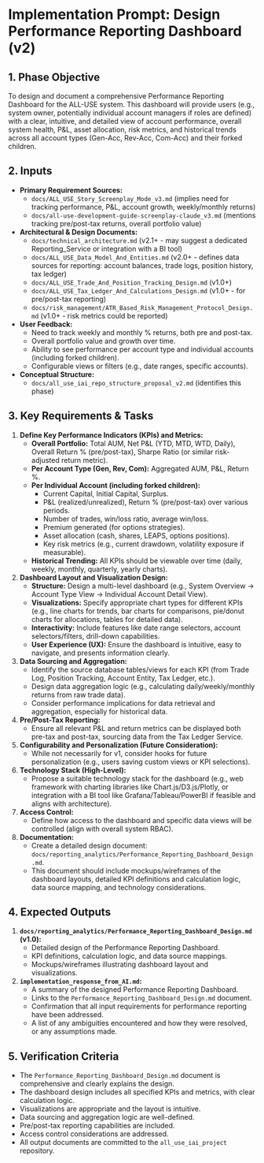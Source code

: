 # Implementation Prompt: Design Performance Reporting Dashboard (v2)

## 1. Phase Objective

To design and document a comprehensive Performance Reporting Dashboard for the ALL-USE system. This dashboard will provide users (e.g., system owner, potentially individual account managers if roles are defined) with a clear, intuitive, and detailed view of account performance, overall system health, P&L, asset allocation, risk metrics, and historical trends across all account types (Gen-Acc, Rev-Acc, Com-Acc) and their forked children.

## 2. Inputs

*   **Primary Requirement Sources:**
    *   `docs/ALL_USE_Story_Screenplay_Mode_v3.md` (implies need for tracking performance, P&L, account growth, weekly/monthly returns)
    *   `docs/all-use-development-guide-screenplay-claude_v3.md` (mentions tracking pre/post-tax returns, overall portfolio value)
*   **Architectural & Design Documents:**
    *   `docs/technical_architecture.md` (v2.1+ - may suggest a dedicated Reporting_Service or integration with a BI tool)
    *   `docs/ALL_USE_Data_Model_And_Entities.md` (v2.0+ - defines data sources for reporting: account balances, trade logs, position history, tax ledger)
    *   `docs/ALL_USE_Trade_And_Position_Tracking_Design.md` (v1.0+)
    *   `docs/ALL_USE_Tax_Ledger_And_Calculations_Design.md` (v1.0+ - for pre/post-tax reporting)
    *   `docs/risk_management/ATR_Based_Risk_Management_Protocol_Design.md` (v1.0+ - risk metrics could be reported)
*   **User Feedback:**
    *   Need to track weekly and monthly % returns, both pre and post-tax.
    *   Overall portfolio value and growth over time.
    *   Ability to see performance per account type and individual accounts (including forked children).
    *   Configurable views or filters (e.g., date ranges, specific accounts).
*   **Conceptual Structure:**
    *   `docs/all_use_iai_repo_structure_proposal_v2.md` (identifies this phase)

## 3. Key Requirements & Tasks

1.  **Define Key Performance Indicators (KPIs) and Metrics:**
    *   **Overall Portfolio:** Total AUM, Net P&L (YTD, MTD, WTD, Daily), Overall Return % (pre/post-tax), Sharpe Ratio (or similar risk-adjusted return metric).
    *   **Per Account Type (Gen, Rev, Com):** Aggregated AUM, P&L, Return %.
    *   **Per Individual Account (including forked children):**
        *   Current Capital, Initial Capital, Surplus.
        *   P&L (realized/unrealized), Return % (pre/post-tax) over various periods.
        *   Number of trades, win/loss ratio, average win/loss.
        *   Premium generated (for options strategies).
        *   Asset allocation (cash, shares, LEAPS, options positions).
        *   Key risk metrics (e.g., current drawdown, volatility exposure if measurable).
    *   **Historical Trending:** All KPIs should be viewable over time (daily, weekly, monthly, quarterly, yearly charts).
2.  **Dashboard Layout and Visualization Design:**
    *   **Structure:** Design a multi-level dashboard (e.g., System Overview -> Account Type View -> Individual Account Detail View).
    *   **Visualizations:** Specify appropriate chart types for different KPIs (e.g., line charts for trends, bar charts for comparisons, pie/donut charts for allocations, tables for detailed data).
    *   **Interactivity:** Include features like date range selectors, account selectors/filters, drill-down capabilities.
    *   **User Experience (UX):** Ensure the dashboard is intuitive, easy to navigate, and presents information clearly.
3.  **Data Sourcing and Aggregation:**
    *   Identify the source database tables/views for each KPI (from Trade Log, Position Tracking, Account Entity, Tax Ledger, etc.).
    *   Design data aggregation logic (e.g., calculating daily/weekly/monthly returns from raw trade data).
    *   Consider performance implications for data retrieval and aggregation, especially for historical data.
4.  **Pre/Post-Tax Reporting:**
    *   Ensure all relevant P&L and return metrics can be displayed both pre-tax and post-tax, sourcing data from the Tax Ledger Service.
5.  **Configurability and Personalization (Future Consideration):**
    *   While not necessarily for v1, consider hooks for future personalization (e.g., users saving custom views or KPI selections).
6.  **Technology Stack (High-Level):**
    *   Propose a suitable technology stack for the dashboard (e.g., web framework with charting libraries like Chart.js/D3.js/Plotly, or integration with a BI tool like Grafana/Tableau/PowerBI if feasible and aligns with architecture).
7.  **Access Control:**
    *   Define how access to the dashboard and specific data views will be controlled (align with overall system RBAC).
8.  **Documentation:**
    *   Create a detailed design document: `docs/reporting_analytics/Performance_Reporting_Dashboard_Design.md`.
    *   This document should include mockups/wireframes of the dashboard layouts, detailed KPI definitions and calculation logic, data source mapping, and technology considerations.

## 4. Expected Outputs

1.  **`docs/reporting_analytics/Performance_Reporting_Dashboard_Design.md` (v1.0):**
    *   Detailed design of the Performance Reporting Dashboard.
    *   KPI definitions, calculation logic, and data source mappings.
    *   Mockups/wireframes illustrating dashboard layout and visualizations.
2.  **`implementation_response_from_AI.md`:**
    *   A summary of the designed Performance Reporting Dashboard.
    *   Links to the `Performance_Reporting_Dashboard_Design.md` document.
    *   Confirmation that all input requirements for performance reporting have been addressed.
    *   A list of any ambiguities encountered and how they were resolved, or any assumptions made.

## 5. Verification Criteria

*   The `Performance_Reporting_Dashboard_Design.md` document is comprehensive and clearly explains the design.
*   The dashboard design includes all specified KPIs and metrics, with clear calculation logic.
*   Visualizations are appropriate and the layout is intuitive.
*   Data sourcing and aggregation logic are well-defined.
*   Pre/post-tax reporting capabilities are included.
*   Access control considerations are addressed.
*   All output documents are committed to the `all_use_iai_project` repository.

